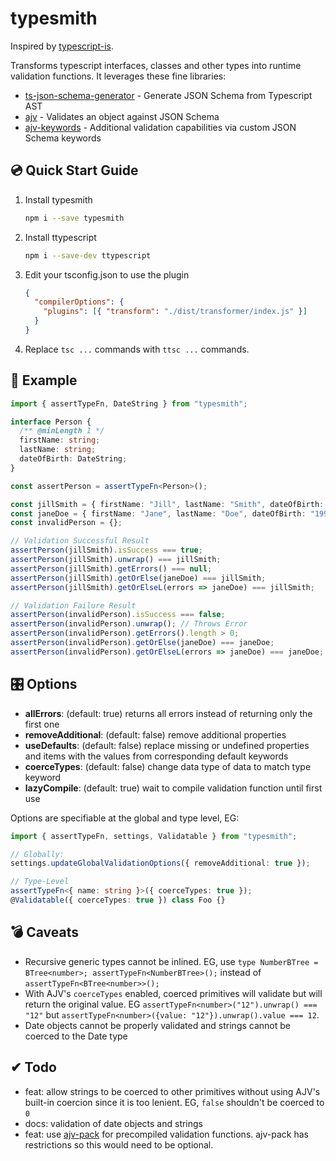 # typesmith

Inspired by [typescript-is](https://www.npmjs.com/package/typescript-is).

Transforms typescript interfaces, classes and other types into runtime validation functions. It leverages these fine libraries:

- [ts-json-schema-generator](https://www.npmjs.com/package/ts-json-schema-generator) - Generate JSON Schema from Typescript AST
- [ajv](https://www.npmjs.com/package/ajv) - Validates an object against JSON Schema
- [ajv-keywords](ajv-keywords) - Additional validation capabilities via custom JSON Schema keywords


## 💿 Quick Start Guide

1. Install typesmith

   ```bash
   npm i --save typesmith
   ```

2. Install ttypescript

   ```bash
   npm i --save-dev ttypescript
   ```

3. Edit your tsconfig.json to use the plugin

   ```json
   {
     "compilerOptions": {
       "plugins": [{ "transform": "./dist/transformer/index.js" }]
     }
   }
   ```

4. Replace `tsc ...` commands with `ttsc ...` commands.

## 📐 Example

```ts
import { assertTypeFn, DateString } from "typesmith";

interface Person {
  /** @minLength 1 */
  firstName: string;
  lastName: string;
  dateOfBirth: DateString;
}

const assertPerson = assertTypeFn<Person>();

const jillSmith = { firstName: "Jill", lastName: "Smith", dateOfBirth: "1990-12-31" };
const janeDoe = { firstName: "Jane", lastName: "Doe", dateOfBirth: "1990-12-31" };
const invalidPerson = {};

// Validation Successful Result
assertPerson(jillSmith).isSuccess === true;
assertPerson(jillSmith).unwrap() === jillSmith;
assertPerson(jillSmith).getErrors() === null;
assertPerson(jillSmith).getOrElse(janeDoe) === jillSmith;
assertPerson(jillSmith).getOrElseL(errors => janeDoe) === jillSmith;

// Validation Failure Result
assertPerson(invalidPerson).isSuccess === false;
assertPerson(invalidPerson).unwrap(); // Throws Error
assertPerson(invalidPerson).getErrors().length > 0;
assertPerson(invalidPerson).getOrElse(janeDoe) === janeDoe;
assertPerson(invalidPerson).getOrElseL(errors => janeDoe) === janeDoe;
```

## 🎛 Options

- **allErrors**: (default: true) returns all errors instead of returning only the first one
- **removeAdditional**: (default: false) remove additional properties
- **useDefaults**: (default: false) replace missing or undefined properties and items with the values from corresponding default keywords
- **coerceTypes**: (default: false) change data type of data to match type keyword
- **lazyCompile**: (default: true) wait to compile validation function until first use


Options are specifiable at the global and type level, EG:
```ts
import { assertTypeFn, settings, Validatable } from "typesmith";

// Globally:
settings.updateGlobalValidationOptions({ removeAdditional: true });

// Type-Level
assertTypeFn<{ name: string }>({ coerceTypes: true });
@Validatable({ coerceTypes: true }) class Foo {}
```


## 💣 Caveats

- Recursive generic types cannot be inlined. EG, use `type NumberBTree = BTree<number>; assertTypeFn<NumberBTree>();` instead of `assertTypeFn<BTree<number>>();`
- With AJV's `coerceTypes` enabled, coerced primitives will validate but will return the original value. EG `assertTypeFn<number>("12").unwrap() === "12"` but `assertTypeFn<number>({value: "12"}).unwrap().value === 12`.
- Date objects cannot be properly validated and strings cannot be coerced to the Date type

## ✔ Todo

- feat: allow strings to be coerced to other primitives without using AJV's built-in coercion since it is too lenient. EG, `false` shouldn't be coerced to `0`
- docs: validation of date objects and strings
- feat: use [ajv-pack](https://www.npmjs.com/package/ajv-pack) for precompiled validation functions. ajv-pack has restrictions so this would need to be optional.
